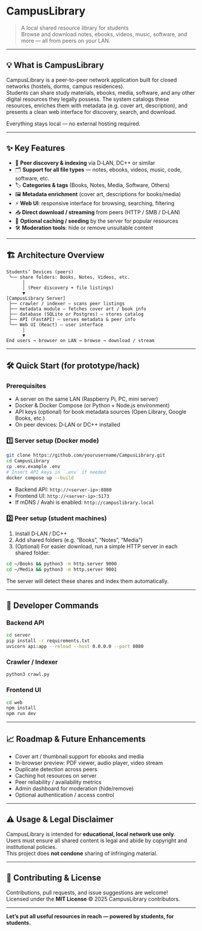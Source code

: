 # CampusLibrary

> A local shared resource library for students  
> Browse and download notes, ebooks, videos, music, software, and more — all from peers on your LAN.

---

## 💡 What is CampusLibrary

CampusLibrary is a peer-to-peer network application built for closed networks (hostels, dorms, campus residences).  
Students can share study materials, ebooks, media, software, and any other digital resources they legally possess. The system catalogs these resources, enriches them with metadata (e.g. cover art, description), and presents a clean web interface for discovery, search, and download.

Everything stays local — no external hosting required.

---

## ✨ Key Features

- 🔎 **Peer discovery & indexing** via D‑LAN, DC++ or similar  
- 🗂️ **Support for all file types** — notes, ebooks, videos, music, code, software, etc.  
- 🏷️ **Categories & tags** (Books, Notes, Media, Software, Others)  
- 🖼️ **Metadata enrichment** (cover art, descriptions for books/media)  
- ⚡ **Web UI**: responsive interface for browsing, searching, filtering  
- 📥 **Direct download / streaming** from peers (HTTP / SMB / D‑LAN)  
- 🔁 **Optional caching / seeding** by the server for popular resources  
- 🛠️ **Moderation tools**: hide or remove unsuitable content  

---

## 🏗️ Architecture Overview

```
Students’ Devices (peers)
 └── share folders: Books, Notes, Videos, etc.
      │
      │ (Peer discovery + file listings)
      ▼
[CampusLibrary Server]
 ├── crawler / indexer — scans peer listings  
 ├── metadata module — fetches cover art / book info  
 ├── database (SQLite or Postgres) — stores catalog  
 ├── API (FastAPI) — serves metadata & peer info  
 └── Web UI (React) — user interface
      │
      ▼
End users → browser on LAN → browse → download / stream
```

---

## 🛠 Quick Start (for prototype/hack)

### Prerequisites

- A server on the same LAN (Raspberry Pi, PC, mini server)  
- Docker & Docker Compose (or Python + Node.js environment)  
- API keys (optional) for book metadata sources (Open Library, Google Books, etc.)  
- On peer devices: D‑LAN or DC++ installed

### 1️⃣ Server setup (Docker mode)

```bash
git clone https://github.com/yourusername/CampusLibrary.git
cd CampusLibrary
cp .env.example .env
# Insert API keys in `.env` if needed
docker compose up --build
```

- Backend API: `http://<server-ip>:8080`  
- Frontend UI: `http://<server-ip>:5173`  
- If mDNS / Avahi is enabled: `http://campuslibrary.local`

### 2️⃣ Peer setup (student machines)

1. Install D‑LAN / DC++  
2. Add shared folders (e.g. “Books”, “Notes”, “Media”)  
3. (Optional) For easier download, run a simple HTTP server in each shared folder:

```bash
cd ~/Books && python3 -m http.server 9000
cd ~/Media && python3 -m http.server 9001
```

The server will detect these shares and index them automatically.

---

## 🧰 Developer Commands

### Backend API

```bash
cd server
pip install -r requirements.txt
uvicorn api:app --reload --host 0.0.0.0 --port 8080
```

### Crawler / Indexer

```bash
python3 crawl.py
```

### Frontend UI

```bash
cd web
npm install
npm run dev
```

---

## 📈 Roadmap & Future Enhancements

- Cover art / thumbnail support for ebooks and media  
- In-browser preview: PDF viewer, audio player, video stream  
- Duplicate detection across peers  
- Caching hot resources on server  
- Peer reliability / availability metrics  
- Admin dashboard for moderation (hide/remove)  
- Optional authentication / access control  

---

## ⚠️ Usage & Legal Disclaimer

CampusLibrary is intended for **educational, local network use only**.  
Users must ensure all shared content is legal and abide by copyright and institutional policies.  
This project does **not condone** sharing of infringing material.

---

## 🤝 Contributing & License

Contributions, pull requests, and issue suggestions are welcome!  
Licensed under the **MIT License** © 2025 CampusLibrary contributors.

---

**Let’s put all useful resources in reach — powered by students, for students.**
